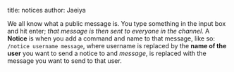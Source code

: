 title: notices
author: Jaeiya

We all know what a public message is. You type something in the input box and hit enter; *that message is then sent to everyone in the channel*. A **Notice** is when you add a command and name to that message, like so: `/notice username message`, where username is replaced by the **name of the user** you want to send a notice to and *message*, is replaced with the message you want to send to that user.
